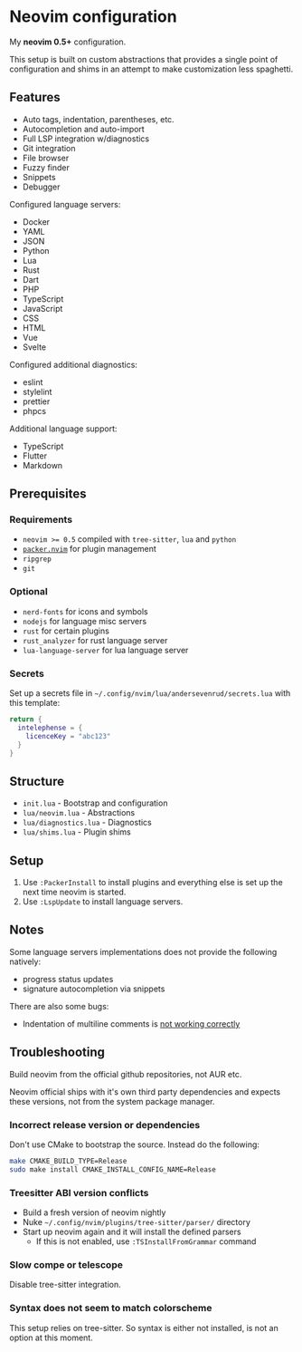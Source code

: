 # Neovim configuration

My **neovim 0.5+** configuration.

This setup is built on custom abstractions that provides a single point of
configuration and shims in an attempt to make customization less spaghetti.

## Features

* Auto tags, indentation, parentheses, etc.
* Autocompletion and auto-import
* Full LSP integration w/diagnostics
* Git integration
* File browser
* Fuzzy finder
* Snippets
* Debugger

Configured language servers:

* Docker
* YAML
* JSON
* Python
* Lua
* Rust
* Dart
* PHP
* TypeScript
* JavaScript
* CSS
* HTML
* Vue
* Svelte

Configured additional diagnostics:

* eslint
* stylelint
* prettier
* phpcs

Additional language support:

* TypeScript
* Flutter
* Markdown

## Prerequisites

### Requirements

- `neovim >= 0.5` compiled with `tree-sitter`, `lua` and `python`
- [`packer.nvim`](https://github.com/wbthomason/packer.nvim) for plugin management
- `ripgrep`
- `git`

### Optional

- `nerd-fonts` for icons and symbols
- `nodejs` for language misc servers
- `rust` for certain plugins
- `rust_analyzer` for rust language server
- `lua-language-server` for lua language server

### Secrets

Set up a secrets file in `~/.config/nvim/lua/andersevenrud/secrets.lua` with this template:

```lua
return {
  intelephense = {
    licenceKey = "abc123"
  }
}
```

## Structure

* `init.lua` - Bootstrap and configuration
* `lua/neovim.lua` - Abstractions
* `lua/diagnostics.lua` - Diagnostics
* `lua/shims.lua` - Plugin shims

## Setup

1. Use `:PackerInstall` to install plugins and everything else is set up the next time neovim is started.
2. Use `:LspUpdate` to install language servers.

## Notes

Some language servers implementations does not provide the following natively:

* progress status updates
* signature autocompletion via snippets

There are also some bugs:

* Indentation of multiline comments is [not working correctly](https://github.com/nvim-treesitter/nvim-treesitter/projects/6)

## Troubleshooting

Build neovim from the official github repositories, not AUR etc.

Neovim official ships with it's own third party dependencies and expects
these versions, not from the system package manager.

### Incorrect release version or dependencies

Don't use CMake to bootstrap the source. Instead do the following:

```bash
make CMAKE_BUILD_TYPE=Release
sudo make install CMAKE_INSTALL_CONFIG_NAME=Release
```

### Treesitter ABI version conflicts

* Build a fresh version of neovim nightly
* Nuke `~/.config/nvim/plugins/tree-sitter/parser/` directory
* Start up neovim again and it will install the defined parsers
  * If this is not enabled, use `:TSInstallFromGrammar` command

### Slow compe or telescope

Disable tree-sitter integration.

### Syntax does not seem to match colorscheme

This setup relies on tree-sitter. So syntax is either not installed,
is not an option at this moment.
